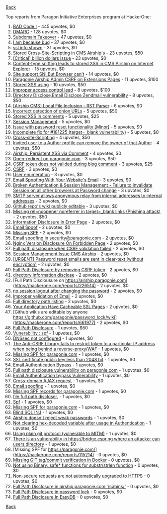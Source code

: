 [Back](../README.md)

Top reports from Paragon Initiative Enterprises program at HackerOne:

1. [BAD Code !](https://hackerone.com/reports/180074) - 445 upvotes, $0
2. [DMARC](https://hackerone.com/reports/179828) - 128 upvotes, $0
3. [Subdomain Takeover](https://hackerone.com/reports/180393) - 47 upvotes, $0
4. [I am because bug](https://hackerone.com/reports/226094) - 37 upvotes, $0
5. [ssl info shown](https://hackerone.com/reports/149369) - 31 upvotes, $0
6. [Stored Cross-Site-Scripting in CMS Airship's](https://hackerone.com/reports/148741) - 23 upvotes, $50
7. [[Critical] billion dollars issue](https://hackerone.com/reports/244836) - 23 upvotes, $0
8. [Content-type sniffing leads to stored XSS in CMS Airship on Internet Explorer](https://hackerone.com/reports/151231) - 15 upvotes, $0
9. [Site support SNI But Browser can't](https://hackerone.com/reports/149442) - 14 upvotes, $0
10. [Paragonie Airship Admin CSRF on Extensions Pages](https://hackerone.com/reports/243094) - 11 upvotes, $100
11. [Stored XSS using](https://hackerone.com/reports/148853) - 10 upvotes, $50
12. [Improper access control lead](https://hackerone.com/reports/273805) - 8 upvotes, $100
13. [Directory Disclose,Email Disclose Zendmail vulnerability](https://hackerone.com/reports/228112) - 8 upvotes, $50
14. [[Airship CMS] Local File Inclusion - RST Parser](https://hackerone.com/reports/179034) - 6 upvotes, $0
15. [Incorrect detection of onion URLs](https://hackerone.com/reports/181210) - 5 upvotes, $50
16. [Stored XSS in comments](https://hackerone.com/reports/148751) - 5 upvotes, $25
17. [Session Management](https://hackerone.com/reports/145300) - 5 upvotes, $0
18. [Issue with password reset functionality [Minor]](https://hackerone.com/reports/149027) - 5 upvotes, $0
19. [Incomplete fix for #181225 (target=_blank vulnerability)](https://hackerone.com/reports/226104) - 5 upvotes, $0
20. [Cross-site-Scripting](https://hackerone.com/reports/226203) - 4 upvotes, $50
21. [Invited user to a Author profile can remove the owner of that Author](https://hackerone.com/reports/274541) - 4 upvotes, $50
22. [Airship: Persistent XSS via Comment](https://hackerone.com/reports/301973) - 4 upvotes, $0
23. [Open-redirect on paragonie.com](https://hackerone.com/reports/113112) - 3 upvotes, $50
24. [CSRF token does not valided during blog comment](https://hackerone.com/reports/273998) - 3 upvotes, $25
25. [CSRF](https://hackerone.com/reports/115323) - 3 upvotes, $0
26. [User enumeration](https://hackerone.com/reports/148911) - 3 upvotes, $0
27. [Email Spoofing With Your Website's Email](https://hackerone.com/reports/163156) - 3 upvotes, $0
28. [Broken Authentication &amp; Session Management - Failure to Invalidate Session on all other browsers at Password change](https://hackerone.com/reports/226712) - 3 upvotes, $0
29. [SMTP server allows anonymous relay from internal addresses to internal addresses](https://hackerone.com/reports/144385) - 3 upvotes, $0
30. [Github repo's wiki publicly editable](https://hackerone.com/reports/461429) - 3 upvotes, $0
31. [Missing rel=noopener noreferrer in target=_blank links (Phishing attack)](https://hackerone.com/reports/181225) - 2 upvotes, $50
32. [Information Disclosure in Error Page](https://hackerone.com/reports/115219) - 2 upvotes, $0
33. [Email Spoof](https://hackerone.com/reports/115452) - 2 upvotes, $0
34. [Missing SPF](https://hackerone.com/reports/115294) - 2 upvotes, $0
35. [Email spoofing in security@paragonie.com](https://hackerone.com/reports/148763) - 2 upvotes, $0
36. [Nginx Version Disclosure On Forbidden Page](https://hackerone.com/reports/148768) - 2 upvotes, $0
37. [Full path disclosure when CSRF validation failed](https://hackerone.com/reports/148890) - 2 upvotes, $0
38. [Session Management Issue CMS Airship](https://hackerone.com/reports/148914) - 2 upvotes, $0
39. [[URGENT] Password reset emails are sent in clear-text (without encryption)](https://hackerone.com/reports/149028) - 2 upvotes, $0
40. [Full Path Disclosure by removing CSRF token](https://hackerone.com/reports/150018) - 2 upvotes, $0
41. [directory information disclose](https://hackerone.com/reports/226212) - 2 upvotes, $0
42. [Full Path Disclousure on https://airship.paragonie.com](https://hackerone.com/reports/226514) - 2 upvotes, $0
43. [no session logout after changing the password](https://hackerone.com/reports/226518) - 2 upvotes, $0
44. [Improper validation of Email](https://hackerone.com/reports/226334) - 2 upvotes, $0
45. [Full directory path listing](https://hackerone.com/reports/230098) - 2 upvotes, $0
46. [Your Application Have Cacheable SSL Pages](https://hackerone.com/reports/115296) - 2 upvotes, $0
47. [Github wikis are editable by anyone https://github.com/paragonie/password_lock/wiki](https://hackerone.com/reports/661977) - 2 upvotes, $0
48. [Full Path Disclosure](https://hackerone.com/reports/115337) - 1 upvotes, $50
49. [Vunerability : spf](https://hackerone.com/reports/130990) - 1 upvotes, $0
50. [DNSsec not configured](https://hackerone.com/reports/115246) - 1 upvotes, $0
51. [The Anti-CSRF Library fails to restrict token to a particular IP address when being behind a reverse-proxy/WAF](https://hackerone.com/reports/134894) - 1 upvotes, $0
52. [Missing SPF for paragonie.com](https://hackerone.com/reports/115315) - 1 upvotes, $0
53. [SSL certificate public key less than 2048 bit](https://hackerone.com/reports/115271) - 1 upvotes, $0
54. [Email Authentication Bypass](https://hackerone.com/reports/135283) - 1 upvotes, $0
55. [Full path disclosure vulnerability on paragonie.com](https://hackerone.com/reports/145260) - 1 upvotes, $0
56. [Email Authentication bypass Vulnerability](https://hackerone.com/reports/115245) - 1 upvotes, $0
57. [Cross-domain AJAX request](https://hackerone.com/reports/113339) - 1 upvotes, $0
58. [Email spoofing](https://hackerone.com/reports/115232) - 1 upvotes, $0
59. [Missing SPF records for paragonie.com](https://hackerone.com/reports/115250) - 1 upvotes, $0
60. [file full path discloser.](https://hackerone.com/reports/116057) - 1 upvotes, $0
61. [Spf](https://hackerone.com/reports/116927) - 1 upvotes, $0
62. [Missing SPF for paragonie.com](https://hackerone.com/reports/115390) - 1 upvotes, $0
63. [Blind SQL INJ](https://hackerone.com/reports/115304) - 1 upvotes, $0
64. [Airship doesn't reject weak passwords](https://hackerone.com/reports/148903) - 1 upvotes, $0
65. [Not clearing hex-decoded variable after usage in Authentication](https://hackerone.com/reports/168293) - 1 upvotes, $0
66. [Using plain git protocol (vulnerable to MITM)](https://hackerone.com/reports/181214) - 1 upvotes, $0
67. [There is an vulnerability in https://bridge.cspr.ng where an attacker can users directory](https://hackerone.com/reports/226505) - 1 upvotes, $0
68. [Missing SPF for https://paragonie.com/](https://hackerone.com/reports/115214) - 0 upvotes, $0
69. [Missing GIT tag/commit verification in Docker](https://hackerone.com/reports/181212) - 0 upvotes, $0
70. [Not using Binary::safe* functions for substr/strlen function](https://hackerone.com/reports/181315) - 0 upvotes, $0
71. [Non-secure requests are not automatically upgraded to HTTPS](https://hackerone.com/reports/241950) - 0 upvotes, $0
72. [Full Path Disclosure in airship.paragonie.com '/cabins/'](https://hackerone.com/reports/226343) - 0 upvotes, $0
73. [Full Path Disclosure in password lock](https://hackerone.com/reports/115422) - 0 upvotes, $0
74. [Full Path Disclosure In EasyDB](https://hackerone.com/reports/119494) - 0 upvotes, $0


[Back](../README.md)